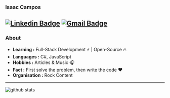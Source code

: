### Isaac Campos
[![Linkedin Badge](https://img.shields.io/badge/-Isaac_Campos-blue?style=flat-square&logo=Linkedin&logoColor=white&link=https://www.linkedin.com/in/isaaccampos015//)](https://www.linkedin.com/in/isaaccampos015/) [![Gmail Badge](https://img.shields.io/badge/-isaac.campos015@gmail.com-c14438?style=flat-square&logo=Gmail&logoColor=white&link=mailto:isaac.campos015@gmail.com)](mailto:isaac.campos015@gmail.com)
---------------------------------------------------------------------------------------------------------------------------------------------------------------------------------
### About

-  **Learning :** Full-Stack Development :zap: | Open-Source :fire:	
-  **Languages :** C#, JavaScript
-  **Hobbies :** Articles & Music :headphones:
-  **Fact :** First solve the problem, then write the code :heart: 
-  **Organisation :** Rock Content

---------------------------------------------------------------------------------------------------------------------------------------------------------------------------------

![github stats](https://github-readme-stats.vercel.app/api?username=srIsaac&show_icons=true)
